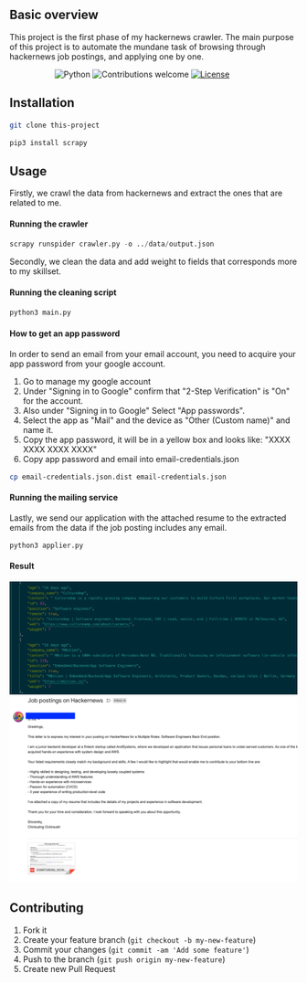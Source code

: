 
## Basic overview
This project is the first phase of my hackernews crawler.
The main purpose of this project is to automate the mundane task of browsing through hackernews job postings, and applying one by one.

&nbsp;&nbsp;&nbsp;&nbsp;&nbsp;&nbsp;&nbsp;&nbsp;&nbsp;&nbsp;&nbsp;&nbsp;&nbsp;&nbsp;&nbsp;&nbsp;&nbsp;&nbsp;&nbsp;
![Python](https://img.shields.io/badge/python-v3.6+-blue.svg)
![Contributions welcome](https://img.shields.io/badge/contributions-welcome-orange.svg)
[![License](https://img.shields.io/badge/license-MIT-blue.svg)](https://opensource.org/licenses/MIT)

## Installation

```bash
git clone this-project
```

```python
pip3 install scrapy
```

## Usage
Firstly, we crawl the data from hackernews and extract the ones that are related to me.
#### Running the crawler
```python
scrapy runspider crawler.py -o ../data/output.json
```
Secondly, we clean the data and add weight to fields that corresponds more to my skillset.
#### Running the cleaning script
```python
python3 main.py
```
#### How to get an app password
In order to send an email from your email account, you need to acquire your app password from your google account.
1. Go to manage my google account
2. Under "Signing in to Google" confirm that "2-Step Verification" is "On" for the account.
3. Also under "Signing in to Google" Select "App passwords".
4. Select the app as "Mail" and the device as "Other (Custom name)" and name it.
5. Copy the app password, it will be in a yellow box and looks like: "XXXX XXXX XXXX XXXX"
6. Copy app password and email into email-credentials.json
```bash
cp email-credentials.json.dist email-credentials.json
```
#### Running the mailing service
Lastly, we send our application with the attached resume to the extracted emails from the data if the job posting includes any email.

```python
python3 applier.py
```

#### Result
![Example data](example_json.png)
![Result email](result.png)


## Contributing

1. Fork it
2. Create your feature branch (`git checkout -b my-new-feature`)
3. Commit your changes (`git commit -am 'Add some feature'`)
4. Push to the branch (`git push origin my-new-feature`)
5. Create new Pull Request